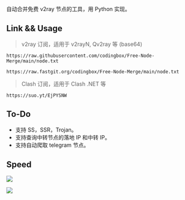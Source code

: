 自动合并免费 v2ray 节点的工具，用 Python 实现。

## Link && Usage

> v2ray 订阅，适用于 v2rayN, Qv2ray 等 (base64)

```
https://raw.githubusercontent.com/codingbox/Free-Node-Merge/main/node.txt
```
```
https://raw.fastgit.org/codingbox/Free-Node-Merge/main/node.txt
```
> Clash 订阅，适用于 Clash .NET 等

```
https://suo.yt/EjPYSNW
```

## To-Do

- 支持 SS，SSR，Trojan。
- 支持查询中转节点的落地 IP 和中转 IP。
- 支持自动爬取 telegram 节点。

## Speed

![](https://bu.dusays.com/2021/09/07/d181a7d1ab093.PNG)

![](https://bu.dusays.com/2021/09/07/9bdda546eeb40.PNG)
